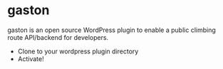 # gaston

gaston is an open source WordPress plugin to enable a public climbing route API/backend for developers.

* Clone to your wordpress plugin directory
* Activate!

